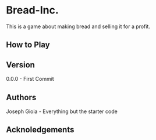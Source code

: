 # Bread-Inc.
This is a game about making bread and selling it for a profit.

## How to Play

## Version
0.0.0 - First Commit

## Authors
Joseph Gioia - Everything but the starter code


## Acknoledgements
